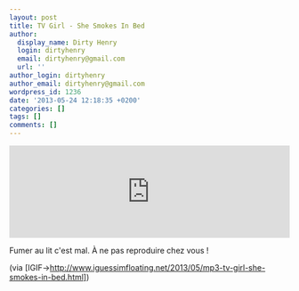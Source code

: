 ```yaml
---
layout: post
title: TV Girl - She Smokes In Bed
author:
  display_name: Dirty Henry
  login: dirtyhenry
  email: dirtyhenry@gmail.com
  url: ''
author_login: dirtyhenry
author_email: dirtyhenry@gmail.com
wordpress_id: 1236
date: '2013-05-24 12:18:35 +0200'
categories: []
tags: []
comments: []
---
```

<iframe width="100%" height="166" scrolling="no" frameborder="no" src="https://w.soundcloud.com/player/?url=http%3A%2F%2Fapi.soundcloud.com%2Ftracks%2F93436394"></iframe>

Fumer au lit c'est mal. À ne pas reproduire chez vous !

(via [IGIF->http://www.iguessimfloating.net/2013/05/mp3-tv-girl-she-smokes-in-bed.html])
